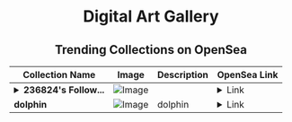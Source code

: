 <div align="center">

# Digital Art Gallery

## Trending Collections on OpenSea

| Collection Name                       | Image                                                                                     | Description                       | OpenSea Link                                                                                          |
|---------------------------------------|-------------------------------------------------------------------------------------------|-----------------------------------|--------------------------------------------------------------------------------------------------------|
| **<details><summary>236824's Follow...</summary>236824's Follower</details>** | ![Image](https://i.seadn.io/s/raw/files/19f9f090920392cc3650cbdf4361755b.png?w=500&auto=format?w=200&auto=format) |  | <details><summary>Link</summary>[236824's Follower](https://opensea.io/collection/236824-s-follower)</details> |
| **dolphin** | ![Image](https://i.seadn.io/s/raw/files/9ceba26c8e6e0622bb07458a342866d6.jpg?w=500&auto=format?w=200&auto=format) | dolphin | <details><summary>Link</summary>[dolphin](https://opensea.io/collection/dolphin-130)</details> |

</div>
